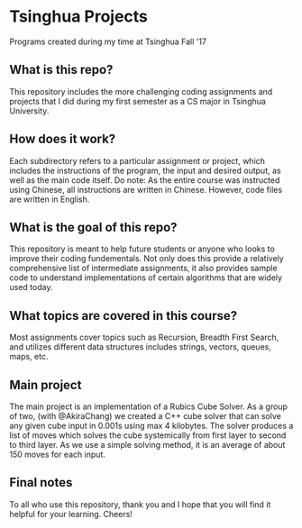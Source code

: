 # Tsinghua Projects
Programs created during my time at Tsinghua Fall '17

## What is this repo?
This repository includes the more challenging coding assignments and projects that I did during my first semester as a CS major in Tsinghua University.

## How does it work?
Each subdirectory refers to a particular assignment or project, which includes the instructions of the program, the input and desired output, as well as the main code itself. Do note: As the entire course was instructed using Chinese, all instructions are written in Chinese. However, code files are written in English.

## What is the goal of this repo?
This repository is meant to help future students or anyone who looks to improve their coding fundementals. Not only does this provide a relatively comprehensive list of intermediate assignments, it also provides sample code to understand implementations of certain algorithms that are widely used today.

## What topics are covered in this course?
Most assignments cover topics such as Recursion, Breadth First Search, and utilizes different data structures includes strings, vectors, queues, maps, etc. 

## Main project
The main project is an implementation of a Rubics Cube Solver. As a group of two, (with @AkiraChang) we created a C++ cube solver that can solve any given cube input in 0.001s using max 4 kilobytes. The solver produces a list of moves which solves the cube systemically from first layer to second to third layer. As we use a simple solving method, it is an average of about 150 moves for each input.

## Final notes
To all who use this repository, thank you and I hope that you will find it helpful for your learning. Cheers!

